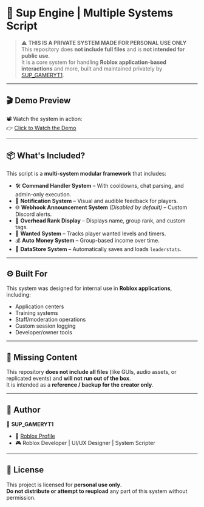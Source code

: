 # 🚀 Sup Engine | Multiple Systems Script

> ⚠️ **THIS IS A PRIVATE SYSTEM MADE FOR PERSONAL USE ONLY**  
> This repository does **not include full files** and is **not intended for public use**.  
> It is a core system for handling **Roblox application-based interactions** and more, built and maintained privately by [SUP_GAMERYT1](https://www.roblox.com/users/1149552796/profile).

---

## 🎬 Demo Preview

📽️ Watch the system in action:  
👉 [Click to Watch the Demo](https://streamable.com/1p7497)

---

## 📦 What's Included?

This script is a **multi-system modular framework** that includes:

- 🛠️ **Command Handler System** – With cooldowns, chat parsing, and admin-only execution.
- 🔔 **Notification System** – Visual and audible feedback for players.
- 🌐 **Webhook Announcement System** *(Disabled by default)* – Custom Discord alerts.
- 🧍 **Overhead Rank Display** – Displays name, group rank, and custom tags.
- 🚨 **Wanted System** – Tracks player wanted levels and timers.
- 💰 **Auto Money System** – Group-based income over time.
- 💾 **DataStore System** – Automatically saves and loads `leaderstats`.

---

## ⚙️ Built For

This system was designed for internal use in **Roblox applications**, including:

- Application centers
- Training systems
- Staff/moderation operations
- Custom session logging
- Developer/owner tools

---

## 🚫 Missing Content

This repository **does not include all files** (like GUIs, audio assets, or replicated events) and **will not run out of the box**.  
It is intended as a **reference / backup for the creator only**.

---

## 🧠 Author

👤 **SUP_GAMERYT1**  
- 🔗 [Roblox Profile](https://www.roblox.com/users/1149552796/profile)
- 🎮 Roblox Developer | UI/UX Designer | System Scripter

---

## 📄 License

This project is licensed for **personal use only**.  
**Do not distribute or attempt to reupload** any part of this system without permission.

